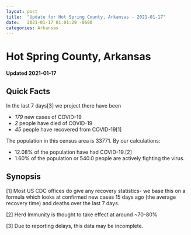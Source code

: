 ```yaml
---
layout: post
title:  "Update for Hot Spring County, Arkansas - 2021-01-17"
date:   2021-01-17 01:01:29 -0600
categories: Arkansas
---
```


# Hot Spring County, Arkansas
#### Updated 2021-01-17

## Quick Facts

In the last 7 days[3] we project there have been
- *179* new cases of COVID-19
- *2* people have died of COVID-19
- *45* people have recovered from COVID-19[1]

The population in this census area is 33771. By our calculations:
- 12.08% of the population have had COVID-19.[2]
- 1.60% of the population or 540.0 people are actively fighting the virus.

## Synopsis




[1] Most US CDC offices do give any recovery statistics- we base this on a formula which looks at confirmed new cases
15 days ago (the average recovery time) and deaths over the last 7 days.

[2] Herd Immunity is thought to take effect at around ~70-80%

[3] Due to reporting delays, this data may be incomplete.
 
    